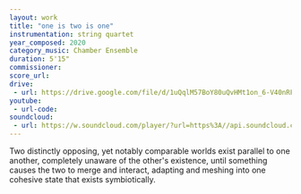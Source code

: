 ```yaml
---
layout: work
title: "one is two is one"
instrumentation: string quartet
year_composed: 2020
category_music: Chamber Ensemble
duration: 5'15"
commissioner:
score_url:
drive:
 - url: https://drive.google.com/file/d/1uQqlM57BoY80uQvHMt1on_6-V40nRFl5/preview
youtube:
 - url-code:
soundcloud: 
 - url: https://w.soundcloud.com/player/?url=https%3A//api.soundcloud.com/tracks/1355682838&color=%23ff5500&auto_play=false&hide_related=false&show_comments=true&show_user=true&show_reposts=false&show_teaser=true&visual=true"
---
```


Two distinctly opposing, yet notably comparable worlds exist parallel to one another, completely unaware of the other's existence, until something causes the two to merge and interact, adapting and meshing into one cohesive state that exists symbiotically.